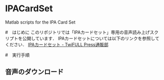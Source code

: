 # IPACardSet
Matlab scripts for the IPA Card Set

#　はじめに
このリポジトリでは「IPAカードセット」専用の音声読み上げスクリプトを公開しています．
IPAカードセットについては以下のリンクを参照してください．
[IPAカードセット - TwiFULL Press通販部](https://twifullpress.booth.pm/items/803305)

#　実行手順
## 音声のダウンロード

